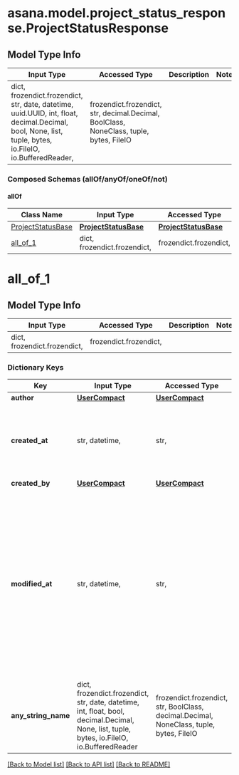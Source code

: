 # asana.model.project_status_response.ProjectStatusResponse

## Model Type Info
Input Type | Accessed Type | Description | Notes
------------ | ------------- | ------------- | -------------
dict, frozendict.frozendict, str, date, datetime, uuid.UUID, int, float, decimal.Decimal, bool, None, list, tuple, bytes, io.FileIO, io.BufferedReader,  | frozendict.frozendict, str, decimal.Decimal, BoolClass, NoneClass, tuple, bytes, FileIO |  | 

### Composed Schemas (allOf/anyOf/oneOf/not)
#### allOf
Class Name | Input Type | Accessed Type | Description | Notes
------------- | ------------- | ------------- | ------------- | -------------
[ProjectStatusBase](ProjectStatusBase.md) | [**ProjectStatusBase**](ProjectStatusBase.md) | [**ProjectStatusBase**](ProjectStatusBase.md) |  | 
[all_of_1](#all_of_1) | dict, frozendict.frozendict,  | frozendict.frozendict,  |  | 

# all_of_1

## Model Type Info
Input Type | Accessed Type | Description | Notes
------------ | ------------- | ------------- | -------------
dict, frozendict.frozendict,  | frozendict.frozendict,  |  | 

### Dictionary Keys
Key | Input Type | Accessed Type | Description | Notes
------------ | ------------- | ------------- | ------------- | -------------
**author** | [**UserCompact**](UserCompact.md) | [**UserCompact**](UserCompact.md) |  | [optional] 
**created_at** | str, datetime,  | str,  | The time at which this resource was created. | [optional] value must conform to RFC-3339 date-time
**created_by** | [**UserCompact**](UserCompact.md) | [**UserCompact**](UserCompact.md) |  | [optional] 
**modified_at** | str, datetime,  | str,  | The time at which this project status was last modified. *Note: This does not currently reflect any changes in associations such as comments that may have been added or removed from the project status.* | [optional] value must conform to RFC-3339 date-time
**any_string_name** | dict, frozendict.frozendict, str, date, datetime, int, float, bool, decimal.Decimal, None, list, tuple, bytes, io.FileIO, io.BufferedReader | frozendict.frozendict, str, BoolClass, decimal.Decimal, NoneClass, tuple, bytes, FileIO | any string name can be used but the value must be the correct type | [optional]

[[Back to Model list]](../../README.md#documentation-for-models) [[Back to API list]](../../README.md#documentation-for-api-endpoints) [[Back to README]](../../README.md)


